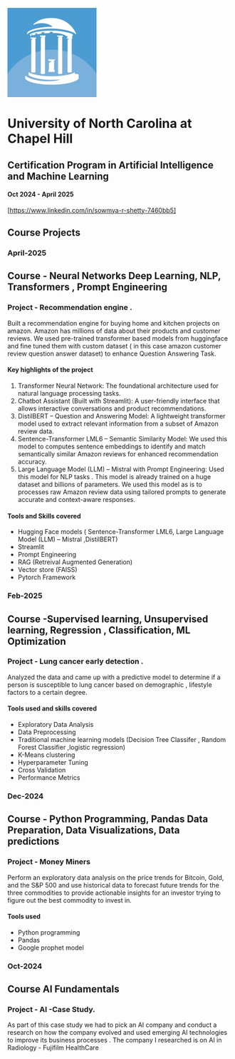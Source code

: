 ![university_of_north_carolina_at_chapel_hill_logo](university_of_north_carolina_at_chapel_hill_logo.jpg)
# University of North Carolina at Chapel Hill
## Certification Program in Artificial Intelligence and Machine Learning 
#### Oct 2024 - April 2025 
[https://www.linkedin.com/in/sowmya-r-shetty-7460bb5]

## Course Projects 

### April-2025 
## Course - Neural Networks Deep Learning, NLP, Transformers , Prompt Engineering 
### Project - Recommendation engine .
 Built a recommendation engine for buying home and kitchen projects on amazon. Amazon has millions of data about their products and customer reviews. We used pre-trained transformer based models from huggingface and fine tuned them with custom dataset ( in this case amazon customer review question answer dataset) to enhance Question Answering Task.  
 #### Key highlights of the project 
1.  Transformer Neural Network: The foundational architecture used for natural language processing tasks.
2. Chatbot Assistant (Built with Streamlit): A user-friendly interface that allows interactive conversations and product recommendations.
3.  DistilBERT – Question and Answering Model: A lightweight transformer model used to extract relevant information from a subset of Amazon review data.
4.  Sentence-Transformer LML6 – Semantic Similarity Model: We used this model to computes sentence embeddings to identify and match semantically similar Amazon reviews for enhanced recommendation accuracy.
5. Large Language Model (LLM) – Mistral with Prompt Engineering: Used this model for NLP tasks .  This model is already trained on a huge dataset and billions of parameters. We used this model as is to processes raw Amazon review data using tailored prompts to generate accurate and context-aware responses.
#### Tools and Skills covered  
* Hugging Face models ( Sentence-Transformer LML6, Large Language Model (LLM) – Mistral ,DistilBERT) 
* Streamlit 
* Prompt Engineering
* RAG (Retreival Augmented Generation)
* Vector store (FAISS)
* Pytorch Framework


### Feb-2025 
## Course -Supervised learning, Unsupervised learning, Regression , Classification, ML Optimization 
### Project - Lung cancer early detection .
Analyzed the data and came up with a predictive model to determine if a person is susceptible  to lung cancer based on demographic , lifestyle factors to a certain degree. 
#### Tools used and skills covered 
* Exploratory Data Analysis
* Data Preprocessing
* Traditional machine learning models (Decision Tree Classifer , Random Forest Classifier ,logistic regression)
* K-Means clustering
* Hyperparameter Tuning
* Cross Validation 
* Performance Metrics 


### Dec-2024 
## Course - Python Programming, Pandas Data Preparation, Data Visualizations, Data predictions  
### Project - Money Miners 
Perform an exploratory data analysis on the price trends for Bitcoin, Gold, and the S&P 500 and use historical data to forecast future trends for the three commodities to provide actionable insights for an investor trying to figure out the best commodity to invest in.  
#### Tools used 
* Python programming
* Pandas
* Google prophet model 

### Oct-2024
## Course AI Fundamentals 
### Project - AI -Case Study. 
As part of this case study we had to pick an AI company and conduct a research on how the company evolved and used emerging AI technologies to improve its business processes . The company I researched is on AI in Radiology - Fujifilm HealthCare 


[def]: https://C:\Sowmya\Code\AIBootcampCourseProjects